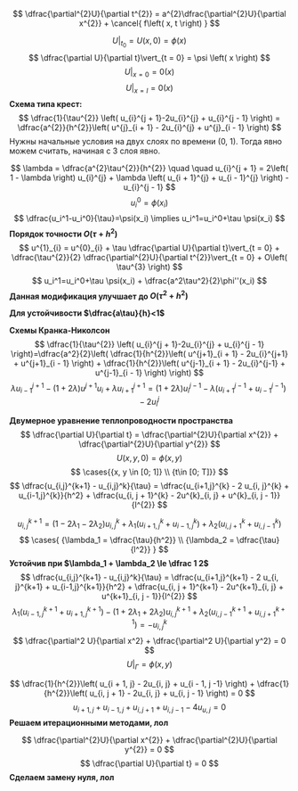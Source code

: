 $$
\dfrac{\partial^{2}U}{\partial t^{2}} = a^{2}\dfrac{\partial^{2}U}{\partial x^{2}} + \cancel{ f\left( x, t \right) } 
$$

$$
U\vert_{t_{0}} = U\left( x, 0 \right) = \phi \left( x \right) 
$$
$$
\dfrac{\partial U}{\partial t}\vert_{t = 0} = \psi \left( x \right) 
$$
$$
U\vert_{x = 0} = 0 \left( x \right) 
$$
$$
U\vert_{x = l} = 0 \left( x \right) 
$$
**Схема типа крест:**
$$
\dfrac{1}{\tau^{2}} \left( u_{i}^{j + 1}-2u_{i}^{j} + u_{i}^{j - 1} \right) = \dfrac{a^{2}}{h^{2}}\left( u^{j}_{i + 1} - 2u_{i}^{j} + u^{j}_{i - 1} \right) 
$$
Нужны начальные условия на двух слоях по времени (0, 1). Тогда явно можем считать, начиная с 3 слоя явно.

$$
\lambda = \dfrac{a^{2}\tau^{2}}{h^{2}}  \quad  \quad u_{i}^{j + 1} = 2\left( 1 - \lambda \right) u_{i}^{j} + \lambda \left( u_{i + 1}^{j} + u_{i - 1}^{j} \right) - u_{i}^{j - 1} 
$$
$$
u_{i}^{0} = \phi \left( x_{i} \right) 
$$
$$
\dfrac{u_i^1-u_i^0}{\tau}=\psi(x_i) \implies u_i^1=u_i^0+\tau \psi(x_i)
$$
**Порядок точности $O(\tau + h^2)$**
$$
u^{1}_{i} = u^{0}_{i} + \tau \dfrac{\partial U}{\partial t}\vert_{t = 0} + \dfrac{\tau^{2}}{2} \dfrac{\partial^{2}U}{\partial t^{2}}\vert_{t = 0} + O\left( \tau^{3} \right) 
$$
$$
u_i^1=u_i^0+\tau \psi(x_i) + \dfrac{a^2\tau^2}{2}\phi''(x_i)
$$
**Данная модификация улучшает до $O(\tau^2+h^2)$**

**Для устойчивости $\dfrac{a\tau}{h}<1$**

**Схемы Кранка-Николсон**
$$
\dfrac{1}{\tau^{2}} \left( u_{i}^{j + 1}-2u_{i}^{j} + u_{i}^{j - 1} \right)=\dfrac{a^2}{2}\left(   \dfrac{1}{h^{2}}\left( u^{j+1}_{i + 1} - 2u_{i}^{j+1} + u^{j+1}_{i - 1} \right)  +  \dfrac{1}{h^{2}}\left( u^{j-1}_{i + 1} - 2u_{i}^{j-1} + u^{j-1}_{i - 1} \right)  \right)
$$
$$
\lambda u_{i - 1}^{j + 1} - \left( 1 + 2\lambda \right) u^{j + 1}u_{i} + \lambda u^{j + 1}_{i + 1} = \left( 1 + 2\lambda \right) u_{i}^{j - 1} - \lambda \left( u^{j - 1}_{i + 1} + u^{j - 1}_{ i - 1 } \right) - 2u^{j}_{i}
$$


**Двумерное уравнение теплопроводности пространства**
$$
\dfrac{\partial U}{\partial t} = \dfrac{\partial^{2}U}{\partial x^{2}} + \dfrac{\partial^{2}U}{\partial y^{2}}
$$
$$
U\left( x, y, 0 \right)  = \phi \left( x, y \right) 
$$
$$
\cases{{x, y \in [0; 1]} \\
{t\in [0; T]}}
$$
$$
\dfrac{u_{i,j}^{k+1} - u_{i,j}^k}{\tau} = \dfrac{u_{i+1,j}^{k} - 2 u_{i, j}^{k} + u_{i-1,j}^{k}}{h^2} + \dfrac{u_{i, j + 1}^{k} - 2u^{k}_{i, j} + u^{k}_{i, j - 1}}{l^{2}}
$$

$$
u_{i, j}^{k + 1} = \left( 1 - 2\lambda _{1} - 2\lambda _{2} \right) u^{k}_{i, j} + \lambda_{1}\left( u^{k}_{i + 1, j} + u_{i - 1, j}^{k} \right) + \lambda_{2}\left( u^{k}_{i, j + 1} + u^{k}_{i, j - 1} \right)  
$$
$$
\cases{
{\lambda_1 = \dfrac{\tau}{h^2}} \\
{\lambda_2 = \dfrac{\tau}{l^2}} 
}
$$
**Устойчив при $\lambda_1 + \lambda_2 \le \dfrac 1 2$**
$$
\dfrac{u_{i,j}^{k+1} - u_{i,j}^k}{\tau} = \dfrac{u_{i+1,j}^{k+1} - 2 u_{i, j}^{k+1} + u_{i-1,j}^{k+1}}{h^2} + \dfrac{u_{i, j + 1}^{k+1} - 2u^{k+1}_{i, j} + u^{k+1}_{i, j - 1}}{l^{2}}
$$
$$
\lambda _{1}\left( u^{k + 1}_{i - 1, j} + u^{k + 1}_{i + 1, j} \right)  - \left( 1 + 2\lambda_{1} + 2\lambda_{2} \right) u^{k + 1}_{i, j} + \lambda_{2}\left( u^{ k + 1}_{i, j - 1} + u^{k + 1}_{i, j + 1} \right)  = -u^{k}_{i, j}
$$
$$
\dfrac{\partial^2 U}{\partial x^2} + \dfrac{\partial^2 U}{\partial y^2} = 0
$$
$$U\vert_\Gamma =\phi(x, y)$$

$$
\dfrac{1}{h^{2}}\left( u_{i + 1, j} - 2u_{i, j} + u_{i - 1, j -1} \right) + \dfrac{1}{h^{2}}\left( u_{i, j + 1} - 2u_{i, j} + u_{i, j - 1} \right)  = 0
$$
$$
u_{i + 1, j} + u_{i - 1, j} + u_{i, j + 1} + u_{i, j - 1} - 4u_{u, j} = 0
$$
**Решаем итерационными методами, лол**

$$
\dfrac{\partial^{2}U}{\partial x^{2}} + \dfrac{\partial^{2}U}{\partial y^{2}} = 0
$$
$$
\dfrac{\partial U}{\partial t} = 0
$$
**Сделаем замену нуля, лол**


